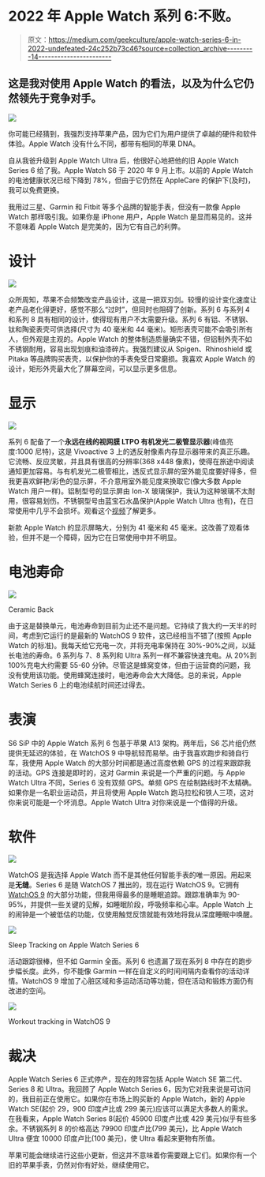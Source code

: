 # 2022 年 Apple Watch 系列 6:不败。

> 原文：<https://medium.com/geekculture/apple-watch-series-6-in-2022-undefeated-24c252b73c46?source=collection_archive---------14----------------------->

## 这是我对使用 Apple Watch 的看法，以及为什么它仍然领先于竞争对手。

![](img/14fc40ff6870888c2d3e1563863de40e.png)

你可能已经猜到，我强烈支持苹果产品，因为它们为用户提供了卓越的硬件和软件体验。Apple Watch 没有什么不同，都带有相同的苹果 DNA。

自从我爸升级到 Apple Watch Ultra 后，他很好心地把他的旧 Apple Watch Series 6 给了我。Apple Watch S6 于 2020 年 9 月上市。以前的 Apple Watch 的电池健康状况已经下降到 78%，但由于它仍然在 AppleCare 的保护下(及时)，我可以免费更换。

我用过三星、Garmin 和 Fitbit 等多个品牌的智能手表，但没有一款像 Apple Watch 那样吸引我。如果你是 iPhone 用户，Apple Watch 是显而易见的。这并不意味着 Apple Watch 是完美的，因为它有自己的利弊。

# 设计

![](img/d76fee06ce61f21a45984bfa637d9ff1.png)

众所周知，苹果不会频繁改变产品设计，这是一把双刃剑。较慢的设计变化速度让老产品老化得更好，感觉不那么“过时”，但同时也阻碍了创新。系列 6 与系列 4 和系列 8 具有相同的设计，使得现有用户不太需要升级。系列 6 有铝、不锈钢、钛和陶瓷表壳可供选择(尺寸为 40 毫米和 44 毫米)。矩形表壳可能不会吸引所有人，但外观是主观的。Apple Watch 的整体制造质量确实不错，但铝制外壳不如不锈钢耐用，容易出现划痕和油漆碎片。我强烈建议从 Spigen、Rhinoshield 或 Pitaka 等品牌购买表壳，以保护你的手表免受日常磨损。我喜欢 Apple Watch 的设计，矩形外壳最大化了屏幕空间，可以显示更多信息。

# 显示

![](img/a4373a3a22a5e67aa3065c5d7625b4f3.png)

系列 6 配备了一个**永远在线的视网膜 LTPO 有机发光二极管显示器**(峰值亮度:1000 尼特)，这是 Vivoactive 3 上的透反射像素内存显示器带来的真正乐趣。它流畅、反应灵敏，并且具有很高的分辨率(368 x448 像素)，使得在旅途中阅读通知更加容易。与有机发光二极管相比，透反式显示屏的室外能见度要好得多，但我更喜欢鲜艳/彩色的显示屏，不介意用室外能见度来换取它(像大多数 Apple Watch 用户一样)。铝制型号的显示屏由 Ion-X 玻璃保护，我认为这种玻璃不太耐用，很容易划伤。不锈钢型号由蓝宝石水晶保护(Apple Watch Ultra 也有)，在日常使用中几乎不会损坏。观看这个[视频](https://www.youtube.com/watch?v=A72Ckh990j0&t=642s)了解更多。

新款 Apple Watch 的显示屏略大，分别为 41 毫米和 45 毫米。这改善了观看体验，但并不是一个障碍，因为它在日常使用中并不明显。

# 电池寿命

![](img/30e6d4d8b3657054ff4bc428d76768e0.png)

Ceramic Back

由于这是替换单元，电池寿命到目前为止还不是问题。它持续了我大约一天半的时间，考虑到它运行的是最新的 WatchOS 9 软件，这已经相当不错了(按照 Apple Watch 的标准)。我每天给它充电一次，并将充电率保持在 30%-90%之间，以延长电池的寿命。6 系列与 7、8 系列和 Ultra 系列一样不兼容快速充电。从 20%到 100%充电大约需要 55-60 分钟。尽管这是蜂窝变体，但由于运营商的问题，我没有使用该功能。使用蜂窝连接时，电池寿命会大大降低。总的来说，Apple Watch Series 6 上的电池续航时间还过得去。

# 表演

S6 SiP 中的 Apple Watch 系列 6 包基于苹果 A13 架构。两年后，S6 芯片组仍然提供无延迟的体验，在 WatchOS 9 中导航轻而易举。由于我喜欢跑步和骑自行车，我使用 Apple Watch 的大部分时间都是通过高度依赖 GPS 的过程来跟踪我的活动。GPS 连接是即时的，这对 Garmin 来说是一个严重的问题。与 Apple Watch Ultra 不同，Series 6 没有双频 GPS。单频 GPS 在绘制路线时不太精确。如果你是一名职业运动员，并且将使用 Apple Watch 跑马拉松和铁人三项，这对你来说可能是一个坏消息。Apple Watch Ultra 对你来说是一个值得的升级。

# 软件

![](img/e63032a8bd7e6f456cde851b1d07bda3.png)

WatchOS 是我选择 Apple Watch 而不是其他任何智能手表的唯一原因。用起来是**无缝**。Series 6 是随 WatchOS 7 推出的，现在运行 WatchOS 9。它拥有 [WatchOS 9](https://www.apple.com/in/watchos/watchos-9/) 的大部分功能，但我用得最多的是睡眠追踪。跟踪准确率为 90-95%，并提供一些关键的见解，如睡眠阶段，呼吸频率和心率。Apple Watch 上的闹钟是一个被低估的功能，仅使用触觉反馈就能有效地将我从深度睡眠中唤醒。

![](img/d5325f7c63083add3e15d52e47228486.png)

Sleep Tracking on Apple Watch Series 6

活动跟踪很棒，但不如 Garmin 全面。系列 6 也遗漏了现在系列 8 中存在的跑步步幅长度。此外，你不能像 Garmin 一样在自定义的时间间隔内查看你的活动详情。WatchOS 9 增加了心脏区域和多运动活动等功能，但在活动和锻炼方面仍有改进的空间。

![](img/259bdc9b015bfde2add4d99c33adbb10.png)

Workout tracking in WatchOS 9

# 裁决

Apple Watch Series 6 正式停产，现在的阵容包括 Apple Watch SE 第二代、Series 8 和 Ultra。我回顾了 Apple Watch Series 6，因为它对我来说是可访问的，我目前正在使用它。如果你在市场上购买新的 Apple Watch，新的 Apple Watch SE(起价 29，900 印度卢比或 299 美元)应该可以满足大多数人的需求。在我看来，Apple Watch Series 8(起价 45900 印度卢比或 429 美元)似乎有些多余。不锈钢系列 8 的价格高达 79900 印度卢比(799 美元)，比 Apple Watch Ultra 便宜 10000 印度卢比(100 美元)，使 Ultra 看起来更物有所值。

苹果可能会继续进行这些小更新，但这并不意味着你需要跟上它们。如果你有一个旧的苹果手表，仍然对你有好处，继续使用它。
